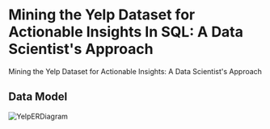 # Mining the Yelp Dataset for Actionable Insights In SQL: A Data Scientist's Approach
Mining the Yelp Dataset for Actionable Insights: A Data Scientist's Approach

## Data Model

![YelpERDiagram](https://user-images.githubusercontent.com/85899270/226705082-4c5fe9de-19a8-49f0-847e-a9460239b9f3.png)
